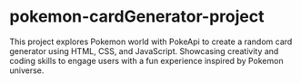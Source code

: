 # pokemon-cardGenerator-project
This project explores Pokemon world with PokeApi to create a random card generator using HTML, CSS, and JavaScript. Showcasing creativity and coding skills to engage users with a fun experience inspired by Pokemon universe. 
